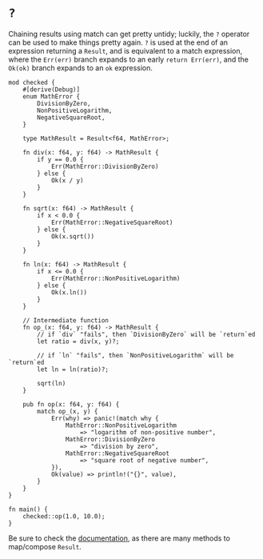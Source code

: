 # `?`

Chaining results using match can get pretty untidy; luckily, the `?` operator
can be used to make things pretty again. `?` is used at the end of an expression
returning a `Result`, and is equivalent to a match expression, where the 
`Err(err)` branch expands to an early `return Err(err)`, and the `Ok(ok)` branch 
expands to an `ok` expression.

```rust,editable,ignore,mdbook-runnable
mod checked {
    #[derive(Debug)]
    enum MathError {
        DivisionByZero,
        NonPositiveLogarithm,
        NegativeSquareRoot,
    }

    type MathResult = Result<f64, MathError>;

    fn div(x: f64, y: f64) -> MathResult {
        if y == 0.0 {
            Err(MathError::DivisionByZero)
        } else {
            Ok(x / y)
        }
    }

    fn sqrt(x: f64) -> MathResult {
        if x < 0.0 {
            Err(MathError::NegativeSquareRoot)
        } else {
            Ok(x.sqrt())
        }
    }

    fn ln(x: f64) -> MathResult {
        if x <= 0.0 {
            Err(MathError::NonPositiveLogarithm)
        } else {
            Ok(x.ln())
        }
    }

    // Intermediate function
    fn op_(x: f64, y: f64) -> MathResult {
        // if `div` "fails", then `DivisionByZero` will be `return`ed
        let ratio = div(x, y)?;

        // if `ln` "fails", then `NonPositiveLogarithm` will be `return`ed
        let ln = ln(ratio)?;

        sqrt(ln)
    }

    pub fn op(x: f64, y: f64) {
        match op_(x, y) {
            Err(why) => panic!(match why {
                MathError::NonPositiveLogarithm
                    => "logarithm of non-positive number",
                MathError::DivisionByZero
                    => "division by zero",
                MathError::NegativeSquareRoot
                    => "square root of negative number",
            }),
            Ok(value) => println!("{}", value),
        }
    }
}

fn main() {
    checked::op(1.0, 10.0);
}
```

Be sure to check the [documentation][docs],
as there are many methods to map/compose `Result`.

[docs]: https://doc.rust-lang.org/std/result/index.html
